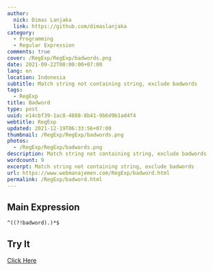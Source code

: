 ```yaml
---
author:
  nick: Dimas Lanjaka
  link: https://github.com/dimaslanjaka
category:
  - Programming
  - Regular Expression
comments: true
cover: /RegExp/RegExp/badwords.png
date: 2021-09-22T00:00:00+07:00
lang: en
location: Indonesia
subtitle: Match string not containing string, exclude badwords
tags:
  - RegExp
title: Badword
type: post
uuid: e14cbf39-1ac8-4888-8b41-9b6d9b1ad4f4
webtitle: RegExp
updated: 2021-12-19T06:33:56+07:00
thumbnail: /RegExp/RegExp/badwords.png
photos:
  - /RegExp/RegExp/badwords.png
description: Match string not containing string, exclude badwords
wordcount: 9
excerpt: Match string not containing string, exclude badwords
url: https://www.webmanajemen.com/RegExp/badword.html
permalink: /RegExp/badword.html
---
```


<!--toc-->

## Main Expression
```regexp {#regexp-main}
^((?!badword).)*$
```

## Try It
[Click Here](https://www.regextester.com/15)

<!-- script /RegExp/RegExp/badwords.js -->
